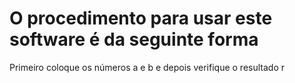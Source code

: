 # O procedimento para usar este software é da seguinte forma
Primeiro coloque os números a e b e depois verifique o resultado r
